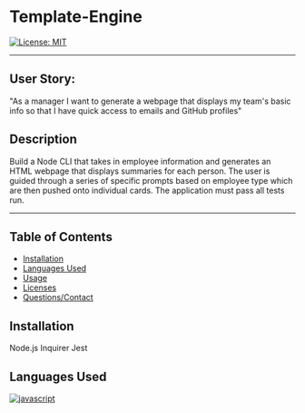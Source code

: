 # Template-Engine

[![License: MIT](https://img.shields.io/badge/License-MIT-yellow.svg)](https://opensource.org/licenses/MIT)

---

## User Story:

"As a manager
I want to generate a webpage that displays my team's basic info
so that I have quick access to emails and GitHub profiles"

## Description

Build a Node CLI that takes in employee information and generates an HTML webpage that displays summaries for each person. The user is guided through a series of specific prompts based on employee type which are then pushed onto individual cards. The application must pass all tests run. 

---
## Table of Contents

* [Installation](#installation)
* [Languages Used](#languagesused)
* [Usage](#usage)
* [Licenses](#licenses)
* [Questions/Contact](#questions/contact)

## Installation

Node.js
Inquirer 
Jest

## Languages Used

[![javascript](./src/javascript.svg)](https://aleen42.github.io/badges/src/javascript.svg)<br>
